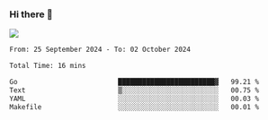 ### Hi there 👋️

![](https://komarev.com/ghpvc/?username=Loner1024)

<!--START_SECTION:waka-->

```txt
From: 25 September 2024 - To: 02 October 2024

Total Time: 16 mins

Go                         ████████████████████████▓   99.21 %
Text                       ▒░░░░░░░░░░░░░░░░░░░░░░░░   00.75 %
YAML                       ░░░░░░░░░░░░░░░░░░░░░░░░░   00.03 %
Makefile                   ░░░░░░░░░░░░░░░░░░░░░░░░░   00.01 %
```

<!--END_SECTION:waka-->




